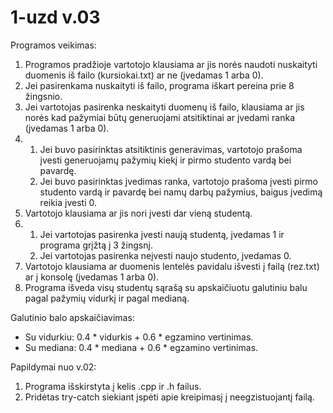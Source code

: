 
# 1-uzd v.03
Programos veikimas:

1. Programos pradžioje vartotojo klausiama ar jis norės naudoti nuskaityti duomenis iš failo (kursiokai.txt) ar ne (įvedamas 1 arba 0).
2. Jei pasirenkama nuskaityti iš failo, programa iškart pereina prie 8 žingsnio.
3. Jei vartotojas pasirenka neskaityti duomenų iš failo, klausiama ar jis norės kad pažymiai būtų generuojami atsitiktinai ar įvedami ranka (įvedamas 1 arba 0).
4. 1) Jei buvo pasirinktas atsitiktinis generavimas, vartotojo prašoma įvesti generuojamų pažymių kiekį ir pirmo studento vardą bei pavardę.
   2) Jei buvo pasirinktas įvedimas ranka, vartotojo prašoma įvesti pirmo studento vardą ir pavardę bei namų darbų pažymius, baigus įvedimą reikia įvesti 0.
5. Vartotojo klausiama ar jis nori įvesti dar vieną studentą.
6. 1) Jei vartotojas pasirenka įvesti naują studentą, įvedamas 1 ir programa grįžtą į 3 žingsnį.
   2) Jei vartotojas pasirenka neįvesti naujo studento, įvedamas 0.
7. Vartotojo klausiama ar duomenis lentelės pavidalu išvesti į failą (rez.txt) ar į konsolę (įvedamas 1 arba 0).
8. Programa išveda visų studentų sąrašą su apskaičiuotu galutiniu balu pagal pažymių vidurkį ir pagal medianą.

Galutinio balo apskaičiavimas:
- Su vidurkiu: 0.4 * vidurkis + 0.6 * egzamino vertinimas.
- Su mediana: 0.4 * mediana + 0.6 * egzamino vertinimas.

Papildymai nuo v.02:
1. Programa išskirstyta į kelis .cpp ir .h failus.
2. Pridėtas try-catch siekiant įspėti apie kreipimasį į neegzistuojantį failą.
